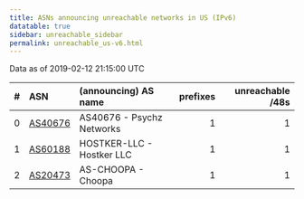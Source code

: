 ```yaml
---
title: ASNs announcing unreachable networks in US (IPv6)
datatable: true
sidebar: unreachable_sidebar
permalink: unreachable_us-v6.html
---
```


Data as of 2019-02-12 21:15:00 UTC


<div class="datatable-begin"></div>

|   # | ASN                                    | (announcing) AS name      |   prefixes |   unreachable /48s |
|----:|:---------------------------------------|:--------------------------|-----------:|-------------------:|
|   0 | [AS40676](unreachable_AS40676-v6.html) | AS40676 - Psychz Networks |          1 |                  1 |
|   1 | [AS60188](unreachable_AS60188-v6.html) | HOSTKER-LLC - Hostker LLC |          1 |                  1 |
|   2 | [AS20473](unreachable_AS20473-v6.html) | AS-CHOOPA - Choopa        |          1 |                  1 |

<div class="datatable-end"></div>